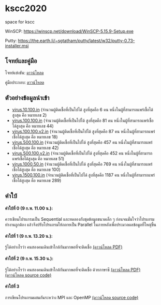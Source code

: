 # kscc2020

space for kscc  

WinSCP: https://winscp.net/download/WinSCP-5.15.9-Setup.exe

Putty: https://the.earth.li/~sgtatham/putty/latest/w32/putty-0.73-installer.msi

## โจทย์และคู่มือ

โจทย์แข่งขัน: [ดาวน์โหลด](task/c_virus_1_0_0.pdf) 

คู่มือประกอบ: [ดาวน์โหลด](KSCC_CONTEST_MANUAL.pdf) 

## ตัวอย่างข้อมูลนำเข้า

+ [virus.10.100.in](testcase/virus.10.100.in) (จำนวนผู้ติดเชื้อที่เป็นไปได้ สูงที่สุดคือ 6 คน หนึ่งในผู้ที่สามารถแพร่เชื้อได้สูงสุด คือ หมายเลข 2)
+ [virus.100.100.in](testcase/virus.100.100.in) (จำนวนผู้ติดเชื้อที่เป็นไปได้ สูงที่สุดคือ 81 คน หนึ่งในผู้ที่สามารถแพร่เชื้อได้สูงสุด คือ หมายเลข 44)
+ [virus.100.100.v2.in](testcase/virus.100.100.v2.in) (จำนวนผู้ติดเชื้อที่เป็นไปได้ สูงที่สุดคือ 87 คน หนึ่งในผู้ที่สามารถแพร่เชื้อได้สูงสุด คือ หมายเลข 18)
+ [virus.500.100.in](testcase/virus.500.100.in) (จำนวนผู้ติดเชื้อที่เป็นไปได้ สูงที่สุดคือ 457 คน หนึ่งในผู้ที่สามารถแพร่เชื้อได้สูงสุด คือ หมายเลข 42)
+ [virus.500.100.v2.in](testcase/virus.500.100.v2.in) (จำนวนผู้ติดเชื้อที่เป็นไปได้ สูงที่สุดคือ 452 คน หนึ่งในผู้ที่สามารถแพร่เชื้อได้สูงสุด คือ หมายเลข 51)
+ [virus.1000.50.in](testcase/virus.1000.50.in) (จำนวนผู้ติดเชื้อที่เป็นไปได้ สูงที่สุดคือ 769 คน หนึ่งในผู้ที่สามารถแพร่เชื้อได้สูงสุด คือ หมายเลข 100)
+ [virus.1500.100.in](testcase/virus.1500.100.in) (จำนวนผู้ติดเชื้อที่เป็นไปได้ สูงที่สุดคือ 1187 คน หนึ่งในผู้ที่สามารถแพร่เชื้อได้สูงสุด คือ หมายเลข 289)

## คำใบ้

#### คำใบ้ที่ 0 (9 ก.พ. 11.00 น.):  
ควรเขียนโปรแกรมเป็น Sequential และทดลองกับชุดข้อมูลขนาดเล็ก ๆ ก่อนจนมั่นใจว่าโปรแกรมทำงานถูกต้อง 
แล้วจึงปรับโปรแกรมให้กลายเป็น Parallel ในภายหลังเพื่อประมวลผลข้อมูลที่ใหญ่ขึ้น

#### คำใบ้ที่ 1 (9 ก.พ. 13.20 น.): 
รู้ได้อย่างไรว่า คนสองคนเดินเข้าใกล้กันมากพอที่จะติดเชื้อ [(ดาวน์โหลด PDF)](hint/hint_1_edited_5.pdf)

#### คำใบ้ที่ 2 (9 ก.พ. 15.30 น.): 
รู้ได้อย่างไรว่า คนสองคนเดินเข้าใกล้กันมากพอที่จะติดเชื้อ ด้วยภาษาซี [(ดาวน์โหลด PDF)](hint/hint_2_edited_2.pdf) [(ดาวน์โหลด source code)](hint/poly_dist_edited2.c)

#### คำใบ้ที่ 3
การเขียนโปรแกรมผสมกันระหว่าง MPI และ OpenMP [(ดาวน์โหลด source code)](hint/openMP_MPI)

